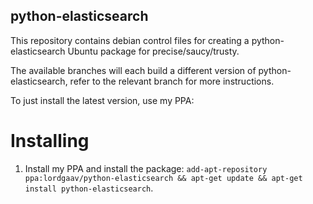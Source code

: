 python-elasticsearch
--------------------

This repository contains debian control files for creating a python-elasticsearch Ubuntu package for precise/saucy/trusty.

The available branches will each build a different version of python-elasticsearch, refer to the relevant branch for more instructions.

To just install the latest version, use my PPA:

Installing
========

1. Install my PPA and install the package: `add-apt-repository ppa:lordgaav/python-elasticsearch && apt-get update && apt-get install python-elasticsearch`.
